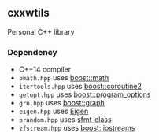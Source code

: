 ## cxxwtils

Personal C++ library


### Dependency

- C++14 compiler
- `bmath.hpp` uses [boost::math](http://www.boost.org/doc/libs/release/libs/math/doc/)
- `itertools.hpp` uses [boost::coroutine2](http://www.boost.org/doc/libs/release/libs/coroutine2/doc/html/)
- `getopt.hpp` uses [boost::program_options](http://www.boost.org/doc/libs/release/libs/program_options/doc/)
- `grn.hpp` uses [boost::graph](http://www.boost.org/doc/libs/release/libs/graph/doc/)
- `eigen.hpp` uses [Eigen](https://eigen.tuxfamily.org/)
- `prandom.hpp` uses [sfmt-class](https://github.com/heavywatal/sfmt-class)
- `zfstream.hpp` uses [boost::iostreams](http://www.boost.org/doc/libs/release/libs/iostreams/doc/)

